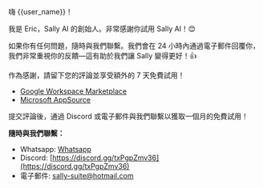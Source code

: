 嗨 {{user_name}}！

我是 Eric，Sally AI 的創始人。非常感謝你試用 Sally AI！😊

如果你有任何問題，隨時與我們聯繫。我們會在 24 小時內通過電子郵件回覆你，我們非常重視你的反饋—這有助於我們讓 Sally 變得更好！👍

作為感謝，請留下您的評論並享受額外的 7 天免費試用！

- [Google Workspace Marketplace](https://workspace.google.com/u/0/marketplace/app/sally_suite/502322973058)
- [Microsoft AppSource](https://appsource.microsoft.com/en-us/product/office/WA200006772?tab=Reviews)

提交評論後，通過 Discord 或電子郵件與我們聯繫以獲取一個月的免費試用！ 

**隨時與我們聯繫：**

- Whatsapp: [Whatsapp](https://wa.me/8619066504137)
- Discord: [https://discord.gg/txPgpZmv36](https://discord.gg/txPgpZmv36)
- 電子郵件: [sally-suite@hotmail.com](mailto:sally-suite@hotmail.com)